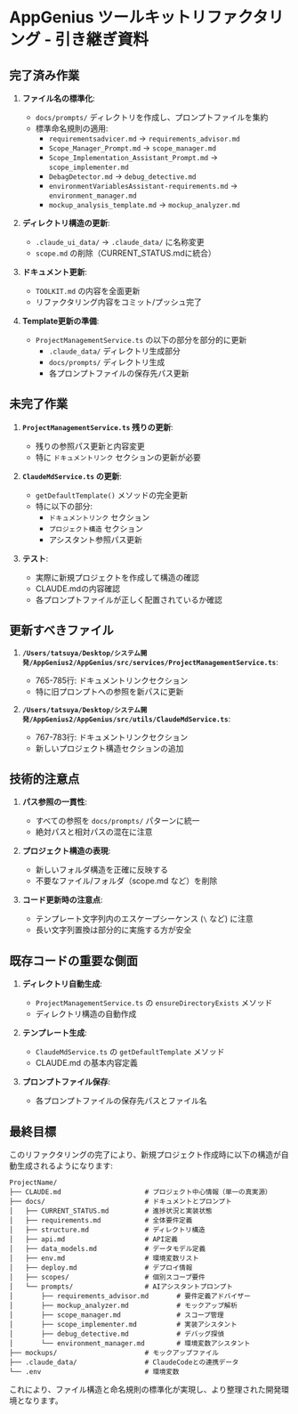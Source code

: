 # AppGenius ツールキットリファクタリング - 引き継ぎ資料

## 完了済み作業

1. **ファイル名の標準化**:
   - `docs/prompts/` ディレクトリを作成し、プロンプトファイルを集約
   - 標準命名規則の適用:
     - `requirementsadvicer.md` → `requirements_advisor.md` 
     - `Scope_Manager_Prompt.md` → `scope_manager.md`
     - `Scope_Implementation_Assistant_Prompt.md` → `scope_implementer.md` 
     - `DebagDetector.md` → `debug_detective.md`
     - `environmentVariablesAssistant-requirements.md` → `environment_manager.md`
     - `mockup_analysis_template.md` → `mockup_analyzer.md`

2. **ディレクトリ構造の更新**:
   - `.claude_ui_data/` → `.claude_data/` に名称変更
   - `scope.md` の削除（CURRENT_STATUS.mdに統合）

3. **ドキュメント更新**:
   - `TOOLKIT.md` の内容を全面更新
   - リファクタリング内容をコミット/プッシュ完了

4. **Template更新の準備**:
   - `ProjectManagementService.ts` の以下の部分を部分的に更新
     - `.claude_data/` ディレクトリ生成部分
     - `docs/prompts/` ディレクトリ生成
     - 各プロンプトファイルの保存先パス更新

## 未完了作業

1. **`ProjectManagementService.ts` 残りの更新**:
   - 残りの参照パス更新と内容変更
   - 特に `ドキュメントリンク` セクションの更新が必要

2. **`ClaudeMdService.ts` の更新**:
   - `getDefaultTemplate()` メソッドの完全更新
   - 特に以下の部分:
     - `ドキュメントリンク` セクション
     - `プロジェクト構造` セクション
     - アシスタント参照パス更新

3. **テスト**:
   - 実際に新規プロジェクトを作成して構造の確認
   - CLAUDE.mdの内容確認
   - 各プロンプトファイルが正しく配置されているか確認

## 更新すべきファイル

1. **`/Users/tatsuya/Desktop/システム開発/AppGenius2/AppGenius/src/services/ProjectManagementService.ts`**:
   - 765-785行: ドキュメントリンクセクション
   - 特に旧プロンプトへの参照を新パスに更新

2. **`/Users/tatsuya/Desktop/システム開発/AppGenius2/AppGenius/src/utils/ClaudeMdService.ts`**:
   - 767-783行: ドキュメントリンクセクション
   - 新しいプロジェクト構造セクションの追加

## 技術的注意点

1. **パス参照の一貫性**:
   - すべての参照を `docs/prompts/` パターンに統一
   - 絶対パスと相対パスの混在に注意

2. **プロジェクト構造の表現**:
   - 新しいフォルダ構造を正確に反映する
   - 不要なファイル/フォルダ（scope.md など）を削除

3. **コード更新時の注意点**:
   - テンプレート文字列内のエスケープシーケンス (`\` など) に注意
   - 長い文字列置換は部分的に実施する方が安全

## 既存コードの重要な側面

1. **ディレクトリ自動生成**:
   - `ProjectManagementService.ts` の `ensureDirectoryExists` メソッド
   - ディレクトリ構造の自動作成

2. **テンプレート生成**:
   - `ClaudeMdService.ts` の `getDefaultTemplate` メソッド
   - CLAUDE.md の基本内容定義

3. **プロンプトファイル保存**:
   - 各プロンプトファイルの保存先パスとファイル名

## 最終目標

このリファクタリングの完了により、新規プロジェクト作成時に以下の構造が自動生成されるようになります:

```
ProjectName/
├── CLAUDE.md                     # プロジェクト中心情報（単一の真実源）
├── docs/                         # ドキュメントとプロンプト
│   ├── CURRENT_STATUS.md         # 進捗状況と実装状態
│   ├── requirements.md           # 全体要件定義
│   ├── structure.md              # ディレクトリ構造 
│   ├── api.md                    # API定義
│   ├── data_models.md            # データモデル定義
│   ├── env.md                    # 環境変数リスト
│   ├── deploy.md                 # デプロイ情報
│   ├── scopes/                   # 個別スコープ要件
│   └── prompts/                  # AIアシスタントプロンプト
│       ├── requirements_advisor.md       # 要件定義アドバイザー
│       ├── mockup_analyzer.md            # モックアップ解析
│       ├── scope_manager.md              # スコープ管理
│       ├── scope_implementer.md          # 実装アシスタント
│       ├── debug_detective.md            # デバッグ探偵
│       └── environment_manager.md        # 環境変数アシスタント
├── mockups/                      # モックアップファイル
├── .claude_data/                 # ClaudeCodeとの連携データ
└── .env                          # 環境変数
```

これにより、ファイル構造と命名規則の標準化が実現し、より整理された開発環境となります。